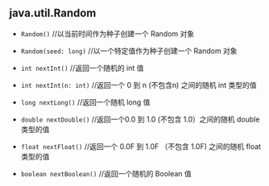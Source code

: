 ## java.util.Random


* `Random()`	            //以当前时间作为种子创建一个 Random 对象
  
* `Random(seed: long)`		//以一个特定值作为种子创建一个 Random 对象
 
* `int nextInt()`           //返回一个随机的 int 值
  
* `int nextInt(n: int)`     //返回一个 0 到 n (不包含n) 之间的随机 int 类型的值
  
* `long nextLong()`         //返回一个随机 long 值

* `double nextDouble()`	    //返回一个0.0 到 1.0 (不包含 1.0）之间的随机 double 类型的值
  
* `float nextFloat()`		//返回一个 0.0F 到 1.0F （不包含 1.0F) 之间的随机 float 类型的值
  
* `boolean nextBoolean()`   //返回一个随机的 Boolean 值

